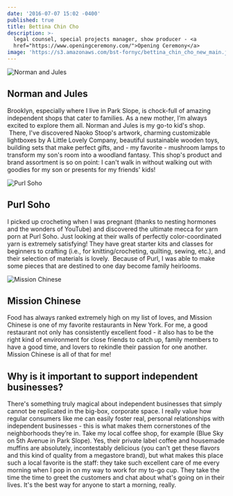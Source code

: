 ```yaml
---
date: '2016-07-07 15:02 -0400'
published: true
title: Bettina Chin Cho
description: >-
  legal counsel, special projects manager, show producer - <a
  href="https://www.openingceremony.com/">Opening Ceremony</a>
image: 'https://s3.amazonaws.com/bst-fornyc/bettina_chin_cho_new_main.jpg'
---
```

![Norman and Jules](https://s3.amazonaws.com/bst-fornyc/Bettina%20Chin%20Cho%20Norman%20and%20Jules.jpg)
## Norman and Jules
Brooklyn, especially where I live in Park Slope, is chock-full of amazing independent shops that cater to families. As a new mother, I’m always excited to explore them all. Norman and Jules is my go-to kid's shop.  There, I've discovered Naoko Stoop's artwork, charming customizable lightboxes by A Little Lovely Company, beautiful sustainable wooden toys, building sets that make perfect gifts, and - my favorite - mushroom lamps to transform my son's room into a woodland fantasy. This shop's product and brand assortment is so on point: I can't walk in without walking out with goodies for my son or presents for my friends' kids!

![Purl Soho](https://s3.amazonaws.com/bst-fornyc/Bettina%20Chin%20Cho%20Purl%20Soho.jpg)
## Purl Soho
I picked up crocheting when I was pregnant (thanks to nesting hormones and the wonders of YouTube) and discovered the ultimate mecca for yarn porn at Purl Soho. Just looking at their walls of perfectly color-coordinated yarn is extremely satisfying! They have great starter kits and classes for beginners to crafting (i.e., for knitting/crocheting, quilting, sewing, etc.), and their selection of materials is lovely.  Because of Purl, I was able to make some pieces that are destined to one day become family heirlooms.  

![Mission Chinese](https://s3.amazonaws.com/bst-fornyc/Bettina%20Chin%20Cho%20Mission%20Chinese.jpg)
## Mission Chinese
Food has always ranked extremely high on my list of loves, and Mission Chinese is one of my favorite restaurants in New York. For me, a good restaurant not only has consistently excellent food - it also has to be the right kind of environment for close friends to catch up, family members to have a good time, and lovers to rekindle their passion for one another. Mission Chinese is all of that for me!

## Why is it important to support independent businesses?
There's something truly magical about independent businesses that simply cannot be replicated in the big-box, corporate space. I really value how regular consumers like me can easily foster real, personal relationships with independent businesses - this is what makes them cornerstones of the neighborhoods they’re in. Take my local coffee shop, for example (Blue Sky on 5th Avenue in Park Slope). Yes, their private label coffee and housemade muffins are absolutely, incontestably delicious (you can't get these flavors and this kind of quality from a megastore brand), but what makes this place such a local favorite is the staff: they take such excellent care of me every morning when I pop in on my way to work for my to-go cup. They take the time the time to greet the customers and chat about what's going on in their lives. It's the best way for anyone to start a morning, really.
